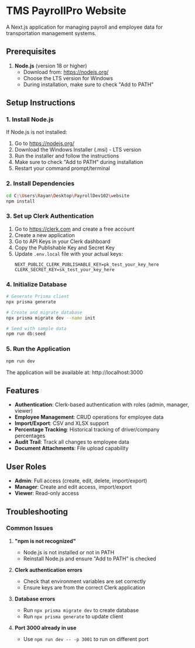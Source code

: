 # TMS PayrollPro Website

A Next.js application for managing payroll and employee data for transportation management systems.

## Prerequisites

1. **Node.js** (version 18 or higher)
   - Download from: https://nodejs.org/
   - Choose the LTS version for Windows
   - During installation, make sure to check "Add to PATH"

## Setup Instructions

### 1. Install Node.js
If Node.js is not installed:
1. Go to https://nodejs.org/
2. Download the Windows Installer (.msi) - LTS version
3. Run the installer and follow the instructions
4. Make sure to check "Add to PATH" during installation
5. Restart your command prompt/terminal

### 2. Install Dependencies
```bash
cd C:\Users\Rayan\Desktop\PayrollDev102\website
npm install
```

### 3. Set up Clerk Authentication
1. Go to https://clerk.com and create a free account
2. Create a new application
3. Go to API Keys in your Clerk dashboard
4. Copy the Publishable Key and Secret Key
5. Update `.env.local` file with your actual keys:
   ```
   NEXT_PUBLIC_CLERK_PUBLISHABLE_KEY=pk_test_your_key_here
   CLERK_SECRET_KEY=sk_test_your_key_here
   ```

### 4. Initialize Database
```bash
# Generate Prisma client
npx prisma generate

# Create and migrate database
npx prisma migrate dev --name init

# Seed with sample data
npm run db:seed
```

### 5. Run the Application
```bash
npm run dev
```

The application will be available at: http://localhost:3000

## Features

- **Authentication**: Clerk-based authentication with roles (admin, manager, viewer)
- **Employee Management**: CRUD operations for employee data
- **Import/Export**: CSV and XLSX support
- **Percentage Tracking**: Historical tracking of driver/company percentages
- **Audit Trail**: Track all changes to employee data
- **Document Attachments**: File upload capability

## User Roles

- **Admin**: Full access (create, edit, delete, import/export)
- **Manager**: Create and edit access, import/export
- **Viewer**: Read-only access

## Troubleshooting

### Common Issues

1. **"npm is not recognized"**
   - Node.js is not installed or not in PATH
   - Reinstall Node.js and ensure "Add to PATH" is checked

2. **Clerk authentication errors**
   - Check that environment variables are set correctly
   - Ensure keys are from the correct Clerk application

3. **Database errors**
   - Run `npx prisma migrate dev` to create database
   - Run `npx prisma generate` to update client

4. **Port 3000 already in use**
   - Use `npm run dev -- -p 3001` to run on different port